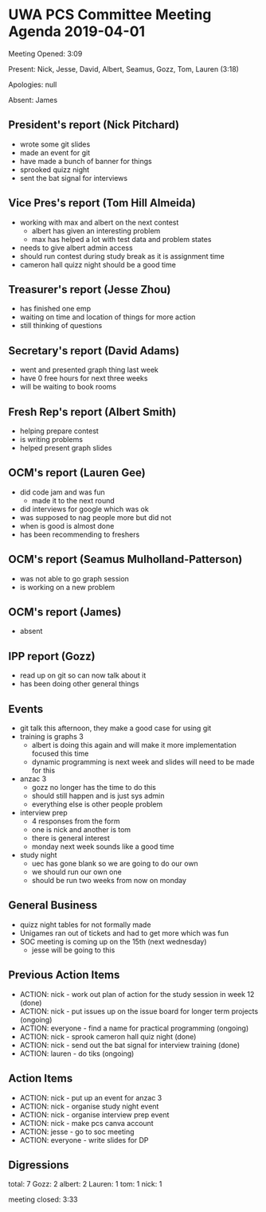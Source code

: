 # UWA PCS Committee Meeting Agenda 2019-04-01

Meeting Opened: 3:09

Present: Nick, Jesse, David, Albert, Seamus, Gozz, Tom, Lauren (3:18)

Apologies: null

Absent: James

## President's report (Nick Pitchard)

- wrote some git slides
- made an event for git
- have made a bunch of banner for things
- sprooked quizz night
- sent the bat signal for interviews

## Vice Pres's report (Tom Hill Almeida)

- working with max and albert on the next contest
  - albert has given an interesting problem
  - max has helped a lot with test data and problem states
- needs to give albert admin access
- should run contest during study break as it is assignment time
- cameron hall quizz night should be a good time

## Treasurer's report (Jesse Zhou)

- has finished one emp
- waiting on time and location of things for more action
- still thinking of questions

## Secretary's report (David Adams)

- went and presented graph thing last week
- have 0 free hours for next three weeks
- will be waiting to book rooms

## Fresh Rep's report (Albert Smith)

- helping prepare contest
- is writing problems
- helped present graph slides

## OCM's report (Lauren Gee)

- did code jam and was fun
  - made it to the next round
- did interviews for google which was ok
- was supposed to nag people more but did not
- when is good is almost done
- has been recommending to freshers

## OCM's report (Seamus Mulholland-Patterson)

- was not able to go graph session
- is working on a new problem

## OCM's report (James)

- absent

## IPP report (Gozz)

- read up on git so can now talk about it
- has been doing other general things

## Events

- git talk this afternoon, they make a good case for using git
- training is graphs 3
  - albert is doing this again and will make it more implementation focused this time
  - dynamic programming is next week and slides will need to be made for this
- anzac 3
  - gozz no longer has the time to do this
  - should still happen and is just sys admin
  - everything else is other people problem
- interview prep
  - 4 responses from the form
  - one is nick and another is tom
  - there is general interest
  - monday next week sounds like a good time
- study night
  - uec has gone blank so we are going to do our own
  - we should run our own one
  - should be run two weeks from now on monday

## General Business

- quizz night tables for not formally made
- Unigames ran out of tickets and had to get more which was fun
- SOC meeting is coming up on the 15th (next wednesday)
  - jesse will be going to this

## Previous Action Items

- ACTION: nick - work out plan of action for the study session in week 12 (done)
- ACTION: nick - put issues up on the issue board for longer term projects (ongoing)
- ACTION: everyone - find a name for practical programming (ongoing)
- ACTION: nick - sprook cameron hall quiz night (done)
- ACTION: nick - send out the bat signal for interview training (done)
- ACTION: lauren - do tiks (ongoing)

## Action Items

- ACTION: nick - put up an event for anzac 3
- ACTION: nick - organise study night event
- ACTION: nick - organise interview prep event 
- ACTION: nick - make pcs canva account
- ACTION: jesse - go to soc meeting
- ACTION: everyone - write slides for DP

## Digressions

total: 7
Gozz: 2
albert: 2
Lauren: 1
tom: 1
nick: 1

meeting closed: 3:33

